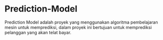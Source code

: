 # Prediction-Model
Prediction Model adalah proyek yang menggunakan algoritma pembelajaran mesin untuk memprediksi, dalam proyek ini bertujuan untuk memprediksi pelanggan yang akan telat bayar.
